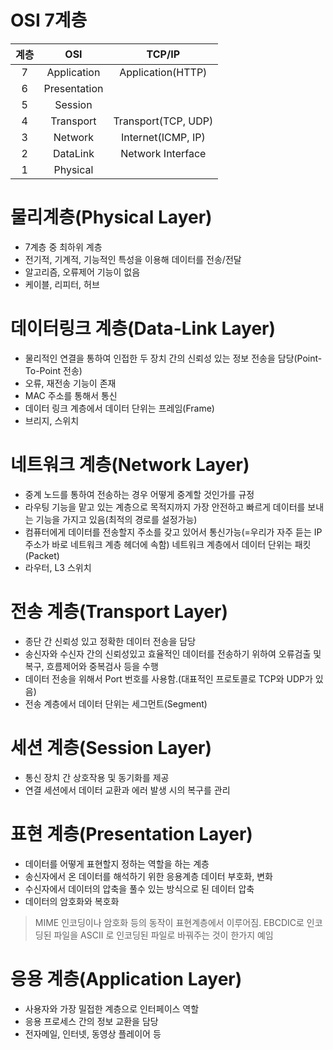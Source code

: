 # OSI 7계층

|계층|OSI|TCP/IP|
|:---:|:---:|:---:|
|7|Application|Application(HTTP)|
|6|Presentation||
|5|Session||
|4|Transport|Transport(TCP, UDP)|
|3|Network|Internet(ICMP, IP)|
|2|DataLink|Network Interface|
|1|Physical||

# 물리계층(Physical Layer)
- 7계층 중 최하위 계층
- 전기적, 기계적, 기능적인 특성을 이용해 데이터를 전송/전달
- 알고리즘, 오류제어 기능이 없음
- 케이블, 리피터, 허브

# 데이터링크 계층(Data-Link Layer)
- 물리적인 연결을 통하여 인접한 두 장치 간의 신뢰성 있는 정보 전송을 담당(Point-To-Point 전송)
- 오류, 재전송 기능이 존재
- MAC 주소를 통해서 통신
- 데이터 링크 계층에서 데이터 단위는 프레임(Frame)
- 브리지, 스위치

# 네트워크 계층(Network Layer)
- 중계 노드를 통하여 전송하는 경우 어떻게 중계할 것인가를 규정
- 라우팅 기능을 맡고 있는 계층으로 목적지까지 가장 안전하고 빠르게 데이터를 보내는 기능을 가지고 있음(최적의 경로를 설정가능)
- 컴퓨터에게 데이터를 전송할지 주소를 갖고 있어서 통신가능(=우리가 자주 듣는 IP 주소가 바로 네트워크 계층 헤더에 속함)
네트워크 계층에서 데이터 단위는 패킷(Packet)
- 라우터, L3 스위치

# 전송 계층(Transport Layer)
- 종단 간 신뢰성 있고 정확한 데이터 전송을 담당
- 송신자와 수신자 간의 신뢰성있고 효율적인 데이터를 전송하기 위하여 오류검출 및 복구, 흐름제어와 중복검사 등을 수행
- 데이터 전송을 위해서 Port 번호를 사용함.(대표적인 프로토콜로 TCP와 UDP가 있음)
- 전송 계층에서 데이터 단위는 세그먼트(Segment)

# 세션 계층(Session Layer)
- 통신 장치 간 상호작용 및 동기화를 제공
- 연결 세션에서 데이터 교환과 에러 발생 시의 복구를 관리

# 표현 계층(Presentation Layer)
- 데이터를 어떻게 표현할지 정하는 역할을 하는 계층
- 송신자에서 온 데이터를 해석하기 위한 응용계층 데이터 부호화, 변화
- 수신자에서 데이터의 압축을 풀수 있는 방식으로 된 데이터 압축
- 데이터의 암호화와 복호화
> MIME 인코딩이나 암호화 등의 동작이 표현계층에서 이루어짐. EBCDIC로 인코딩된 파일을 ASCII 로 인코딩된 파일로 바꿔주는 것이 한가지 예임

# 응용 계층(Application Layer)
- 사용자와 가장 밀접한 계층으로 인터페이스 역할
- 응용 프로세스 간의 정보 교환을 담당
- 전자메일, 인터넷, 동영상 플레이어 등

